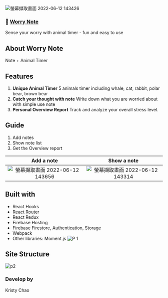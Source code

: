 ![螢幕擷取畫面 2022-06-12 143426](https://user-images.githubusercontent.com/95632624/173220539-75f2699b-430f-4af6-bf98-2a98f41980eb.jpg)
### 🚀 [Worry Note](https://worries-go-away.web.app/)
Sense your worry with animal timer - fun and easy to use  



## About Worry Note
Note + Animal Timer

## Features
1. **Unique Animal Timer** 5 animals timer including whale, cat, rabbit, polar bear, brown bear  
2. **Catch your thought with note** Write down what you are worried about with simple use note  
3. **Personal Overview Report** Track and analyze your overall stress level.  



## Guide
1. Add notes
2. Show note list
3. Get the Overview report

Add a note             |  Show a note
:-------------------------:|:-------------------------:
![螢幕擷取畫面 2022-06-12 143656](https://user-images.githubusercontent.com/95632624/173220687-28fd7a23-bdc0-4b5a-83ce-5c7099f3debf.jpg) | ![螢幕擷取畫面 2022-06-12 143314](https://user-images.githubusercontent.com/95632624/173220502-8f76997e-dca2-4085-9f73-4cc7df0cc077.jpg) 


## Built with
* React Hooks
* React Router
* React Redux
* Firebase Hosting
* Firebase Firestore, Authentication, Storage
* Webpack
* Other libraries: Moment.js
![P 1](https://user-images.githubusercontent.com/95632624/174138074-3500f8c4-95b0-4fdb-b1f1-53663c5d89d7.png)

## Site Structure
![p2](https://user-images.githubusercontent.com/95632624/174138193-d07d6a38-2503-49e2-bb36-ce753ff3c6d8.png)


### Develop by
Kristy Chao
